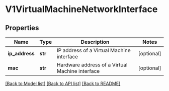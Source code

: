 # V1VirtualMachineNetworkInterface

## Properties
Name | Type | Description | Notes
------------ | ------------- | ------------- | -------------
**ip_address** | **str** | IP address of a Virtual Machine interface | [optional] 
**mac** | **str** | Hardware address of a Virtual Machine interface | [optional] 

[[Back to Model list]](../README.md#documentation-for-models) [[Back to API list]](../README.md#documentation-for-api-endpoints) [[Back to README]](../README.md)


